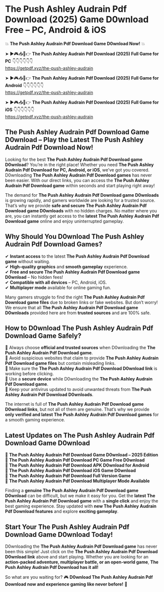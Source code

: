# The Push Ashley Audrain Pdf Download (2025) Game D0wnload Free – PC, Android & iOS

💥 **The Push Ashley Audrain Pdf Download Game D0wnload Now!** 💥  

➤ ►🎮📥📱👉 **The Push Ashley Audrain Pdf Download (2025) Full Game for PC** 👇👇👇👇👇👇  
https://getpdf.xyz/the-push-ashley-audrain  

➤ ►🎮📥📱👉 **The Push Ashley Audrain Pdf Download (2025) Full Game for Android** 👇👇👇👇👇👇  
https://getpdf.xyz/the-push-ashley-audrain  

➤ ►🎮📥📱👉 **The Push Ashley Audrain Pdf Download (2025) Full Game for iOS** 👇👇👇👇👇👇  
https://getpdf.xyz/the-push-ashley-audrain  

## The Push Ashley Audrain Pdf Download Game D0wnload – Play the Latest The Push Ashley Audrain Pdf Download Now!

Looking for the best **The Push Ashley Audrain Pdf Download game D0wnload**? You’re in the right place! Whether you need **The Push Ashley Audrain Pdf Download for PC, Android, or iOS**, we’ve got you covered. D0wnloading **The Push Ashley Audrain Pdf Download games** has never been easier. With our direct links, you can access the **The Push Ashley Audrain Pdf Download game** within seconds and start playing right away!  

The demand for **The Push Ashley Audrain Pdf Download game D0wnloads** is growing rapidly, and gamers worldwide are looking for a trusted source. That’s why we provide **safe and secure The Push Ashley Audrain Pdf Download game D0wnloads** with no hidden charges. No matter where you are, you can instantly get access to the **latest The Push Ashley Audrain Pdf Download game** online and enjoy uninterrupted gameplay.  

## **Why Should You D0wnload The Push Ashley Audrain Pdf Download Games?**  

✔ **Instant access** to the latest **The Push Ashley Audrain Pdf Download game** without waiting.  
✔ **High-quality graphics** and **smooth gameplay** experience.  
✔ **Free and secure The Push Ashley Audrain Pdf Download game D0wnload** – No hidden fees!  
✔ **Compatible with all devices** – PC, Android, iOS.  
✔ **Multiplayer mode** available for online gaming fun.  

Many gamers struggle to find the right **The Push Ashley Audrain Pdf Download game files** due to broken links or fake websites. But don’t worry! We ensure that all **The Push Ashley Audrain Pdf Download game D0wnloads** provided here are from **trusted sources** and are 100% safe.  

## **How to D0wnload The Push Ashley Audrain Pdf Download Game Safely?**  

📌 Always choose **official and trusted sources** when D0wnloading the **The Push Ashley Audrain Pdf Download game**.  
📌 Avoid suspicious websites that claim to provide **The Push Ashley Audrain Pdf Download game files** but contain misleading links.  
📌 Make sure the **The Push Ashley Audrain Pdf Download D0wnload link** is working before clicking.  
📌 Use a **secure device** while D0wnloading the **The Push Ashley Audrain Pdf Download game**.  
📌 Keep your antivirus updated to avoid unwanted threats from **The Push Ashley Audrain Pdf Download D0wnloads**.  

The internet is full of **The Push Ashley Audrain Pdf Download game D0wnload links**, but not all of them are genuine. That’s why we provide **only verified and latest The Push Ashley Audrain Pdf Download games** for a smooth gaming experience.  

## **Latest Updates on The Push Ashley Audrain Pdf Download Game D0wnload**  

🔹 **The Push Ashley Audrain Pdf Download Game D0wnload – 2025 Edition**  
🔹 **The Push Ashley Audrain Pdf Download PC Game Free D0wnload**  
🔹 **The Push Ashley Audrain Pdf Download APK D0wnload for Android**  
🔹 **The Push Ashley Audrain Pdf Download iOS Game D0wnload**  
🔹 **The Push Ashley Audrain Pdf Download Full Version Game**  
🔹 **The Push Ashley Audrain Pdf Download Multiplayer Mode Available**  

Finding a **genuine The Push Ashley Audrain Pdf Download game D0wnload** can be difficult, but we make it easy for you. Get the **latest The Push Ashley Audrain Pdf Download game** with a **single click** and enjoy the best gaming experience. Stay updated with **new The Push Ashley Audrain Pdf Download features** and explore **exciting gameplay**.  

## **Start Your The Push Ashley Audrain Pdf Download Game D0wnload Today!**  

D0wnloading the **The Push Ashley Audrain Pdf Download game** has never been this simple! Just click on the **The Push Ashley Audrain Pdf Download D0wnload link** above and start playing. Whether you are looking for an **action-packed adventure, multiplayer battle, or an open-world game**, **The Push Ashley Audrain Pdf Download has it all!**  

So what are you waiting for? 🎮 **D0wnload The Push Ashley Audrain Pdf Download now and experience gaming like never before!** 🚀  